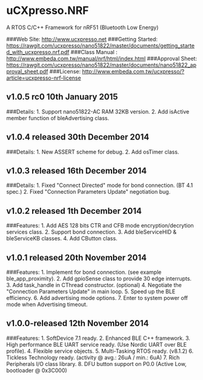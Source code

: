 uCXpresso.NRF
===============================
A RTOS C/C++ Framework for nRF51 (Bluetooth Low Energy)

###Web Site: http://www.ucxpresso.net
###Getting Started: https://rawgit.com/ucxpresso/nano51822/master/documents/getting_started_with_ucxpresso.nrf.pdf
###Class Manual : http://www.embeda.com.tw/manual/nrf/html/index.html
###Approval Sheet: https://rawgit.com/ucxpresso/nano51822/master/documents/nano51822_approval_sheet.pdf
###License: http://www.embeda.com.tw/ucxpresso/?article=ucxpresso-nrf-license

v1.0.5 rc0 10th January 2015
--------------------------------
###Details: 
	1. Support nano51822-AC RAM 32KB version.
	2. Add isActive member function of bleAdvertising class.

v1.0.4 released 30th December 2014
--------------------------------
###Details: 
	1. New ASSERT scheme for debug.
	2. Add osTimer class.

v1.0.3 released 16th December 2014
--------------------------------
###Details: 
	1. Fixed "Connect Directed" mode for bond connection. (BT 4.1 spec.)
	2. Fixed "Connection Parameters Update" negotiation bug.

v1.0.2 released 1th December 2014
--------------------------------
###Features: 
	1. Add AES 128 bits CTR and CFB mode encryption/decrytion services class.
	2. Support bond connection.
	3. Add bleServiceHID & bleServiceKB classes.
	4. Add CButton class.

v1.0.1 released 20th November 2014
--------------------------------
###Features: 
	1. Implement for bond connection. (see example ble_app_proximity).
	2. Add gpioSense class to provide 30 edge interrupts.
	3. Add task_handle in CThread constructor. (optional)
	4. Negotiate the "Connection Parameters Update" in main loop.
	5. Speed up the BLE efficiency.
	6. Add advertising mode options.
	7. Enter to system power off mode when Advertising timeout.

v1.0.0-released 12th November 2014
--------------------------------
###Features: 
	1. SoftDevice 7.1 ready.
	2. Enhanced BLE C++ framework.
	3. High performance BLE UART service ready. (Use Nordic UART over BLE profile).
	4. Flexible service objects.
	5. Multi-Tasking RTOS ready. (v8.1.2)
	6. Tickless Technology ready. (activity @ avg.: 26uA / min.: 6uA)
	7. Rich Peripherals I/O class library.
	8. DFU button support on P0.0 (Active Low, bootloader @ 0x3C000)
